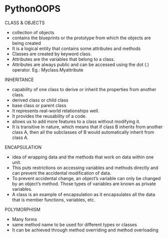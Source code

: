 # PythonOOPS
<p>
CLASS & OBJECTS
  
- collection of objects
- contains the blueprints or the prototype from which the objects are being created
-	It is a logical entity that contains some attributes and methods
-	Classes are created by keyword class.
-	Attributes are the variables that belong to a class.
-	Attributes are always public and can be accessed using the dot (.) operator. Eg.: Myclass.Myattribute

INHERITANCE

-	capability of one class to derive or inherit the properties from another class. 
-	derived class or child class
-	base class or parent class
-	It represents real-world relationships well.
-	It provides the reusability of a code. 
-	allows us to add more features to a class without modifying it.
-	It is transitive in nature, which means that if class B inherits from another class A, then all the subclasses of B would automatically inherit from class A.

ENCAPSULATION

-	idea of wrapping data and the methods that work on data within one unit. 
-	This puts restrictions on accessing variables and methods directly and can prevent the accidental modification of data. 
-	To prevent accidental change, an object’s variable can only be changed by an object’s method. Those types of variables are known as private variables.
-	A class is an example of encapsulation as it encapsulates all the data that is member functions, variables, etc.

POLYMORPHISM

-	Many forms
-	same method name to be used for different types or classes
-	It can be achieved through method overriding and method overloading
</p>
